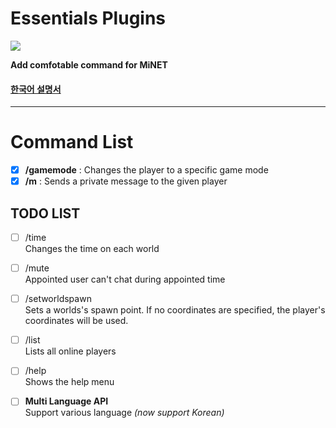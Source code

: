 Essentials Plugins
========
<img src="http://i.imgur.com/fHQg8ZP.jpg" />

__Add comfotable command for MiNET__

#### [한국어 설명서](https://github.com/PIEA/Essentials/blob/master/README_kor.md#essentials)


----------

Command List
======
- [x] __/gamemode__ : Changes the player to a specific game mode
- [x] __/m__ : Sends a private message to the given player

TODO LIST
--
- [ ] /time
<br>Changes the time on each world

- [ ] /mute
<br>Appointed user can't chat during appointed time

- [ ] /setworldspawn
<br>Sets a worlds's spawn point. If no coordinates are specified, the player's coordinates will be used.

- [ ] /list
<br>Lists all online players

- [ ] /help
<br>Shows the help menu

- [ ] __Multi Language API__
<br>Support various language _(now support Korean)_
